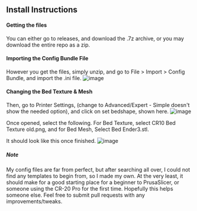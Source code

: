 Install Instructions
--------------------

#### Getting the files
You can either go to releases, and download the .7z archive, or you may download the entire repo as a zip.

#### Importing the Config Bundle File 
However you get the files, simply unzip, and go to File > Import > Config Bundle, and import the .ini file.
![image](https://user-images.githubusercontent.com/46601333/76879051-10fc6100-684c-11ea-925a-884799e7f5a6.png)


#### Changing the Bed Texture & Mesh
Then, go to Printer Settings, (change to Advanced/Expert - Simple doesn't show the needed option), and click on set bedshape, shown here. 
![image](https://user-images.githubusercontent.com/46601333/76879085-1fe31380-684c-11ea-8613-7b5afa4b91af.png)

Once opened, select the following. For Bed Texture, select CR10 Bed Texture old.png, and for Bed Mesh, Select Bed Ender3.stl. 

It should look like this once finished.
![image](https://user-images.githubusercontent.com/46601333/76878605-79970e00-684b-11ea-8189-d7602a5bfd8d.png)

##### Note

My config files are far from perfect, but after searching all over, I could not find any templates to begin from, so I made my own. 
At the very least, it should make for a good starting place for a beginner to PrusaSlicer, or someone using the CR-20 Pro for the first time.
Hopefully this helps someone else. Feel free to submit pull requests with any improvements/tweaks.
